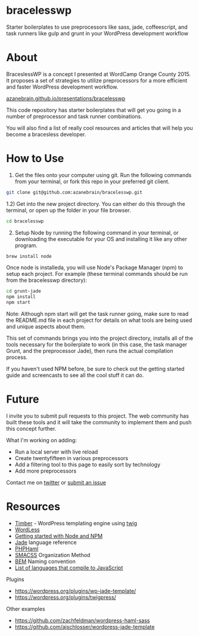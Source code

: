# bracelesswp
Starter boilerplates to use preprocessors like sass, jade, coffeescript, and task runners like gulp and grunt in your WordPress development workflow


# About
BraceslessWP is a concept I presented at WordCamp Orange County 2015. It proposes a set of strategies to utilize preprocessors for a more efficient and faster WordPress development workflow.

[azanebrain.github.io/presentations/bracelesswp](http://azanebrain.github.io/presentations/bracelesswp)

This code repository has starter boilerplates that will get you going in a number of preprocessor and task runner combinations.

You will also find a list of really cool resources and articles that will help you become a bracesless developer.

# How to Use

1) Get the files onto your computer using git. Run the following commands from your terminal, or fork this repo in your preferred git client.

```bash
git clone git@github.com:azanebrain/bracelesswp.git 
```

1.2) Get into the new project directory. You can either do this through the terminal, or open up the folder in your file browser.

```bash
cd bracelesswp 
```

2) Setup Node by running the following command in your terminal, or downloading the executable for your OS and installing it like any other program.

```bash
brew install node
```

Once node is installeda, you will use Node's Package Manager (npm) to setup each project. For example (these terminal commands should be run from the bracelesswp directory):

```bash
cd grunt-jade
npm install
npm start
```

Note: Although npm start will get the task runner going, make sure to read the README.md file in each project for details on what tools are being used and unique aspects about them.

This set of commands brings you into the project directory, installs all of the tools necessary for the boilerplate to work (in this case, the task manager Grunt, and the preprocessor Jade), then runs the actual compilation process.

If you haven't used NPM before, be sure to check out the getting started guide and screencasts to see all the cool stuff it can do.

# Future

I invite you to submit pull requests to this project. The web community has built these tools and it will take the community to implement them and push this concept further.

What I'm working on adding:

- Run a local server with live reload
- Create twentyfifteen in various preprocessors
- Add a filtering tool to this page to easily sort by technology
- Add more preprocessors

Contact me on [twitter](https://twitter.com/azanebrain) or [submit an issue](https://github.com/azanebrain/bracelesswp/issues/new)

# Resources

- [Timber](http://upstatement.com/timber/) - WordPress templating engine using [twig](http://twig.sensiolabs.org/)
- [WordLess](http://welaika.github.io/wordless/)
- [Getting started with Node and NPM](https://docs.npmjs.com/)
- [Jade](http://jade-lang.com/) language reference
- [PHPHaml](http://phphaml.sourceforge.net/)
- [SMACSS](https://smacss.com/) Organization Method
- [BEM](https://en.bem.info/method/definitions/) Naming convention
- [List of languages that compile to JavaScript](https://github.com/jashkenas/coffeescript/wiki/List-of-languages-that-compile-to-JS)

Plugins

- https://wordpress.org/plugins/wp-jade-template/ 
- https://wordpress.org/plugins/twigpress/ 

Other examples

- https://github.com/zachfeldman/wordpress-haml-sass
- https://github.com/ajschlosser/wordpress-jade-template